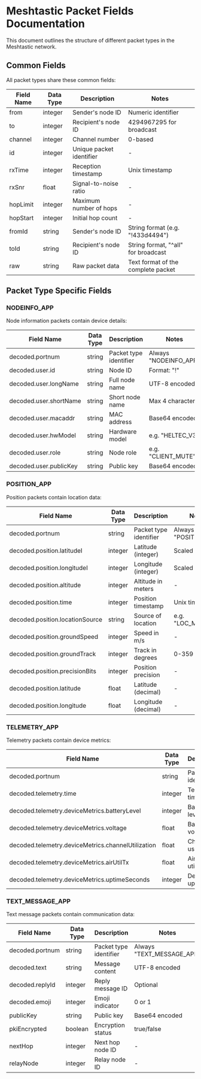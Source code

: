 # Meshtastic Packet Fields Documentation

This document outlines the structure of different packet types in the Meshtastic network.

## Common Fields

All packet types share these common fields:

| Field Name | Data Type | Description              | Notes                               |
|------------|-----------|--------------------------|-------------------------------------|
| from       | integer   | Sender's node ID         | Numeric identifier                  |
| to         | integer   | Recipient's node ID      | 4294967295 for broadcast            |
| channel    | integer   | Channel number           | 0-based                             |
| id         | integer   | Unique packet identifier | -                                   |
| rxTime     | integer   | Reception timestamp      | Unix timestamp                      |
| rxSnr      | float     | Signal-to-noise ratio    | -                                   |
| hopLimit   | integer   | Maximum number of hops   | -                                   |
| hopStart   | integer   | Initial hop count        | -                                   |
| fromId     | string    | Sender's node ID         | String format (e.g. "!433d4494")    |
| toId       | string    | Recipient's node ID      | String format, "^all" for broadcast |
| raw        | string    | Raw packet data          | Text format of the complete packet  |

## Packet Type Specific Fields

### NODEINFO_APP

Node information packets contain device details:

| Field Name             | Data Type | Description            | Notes                 |
|------------------------|-----------|------------------------|-----------------------|
| decoded.portnum        | string    | Packet type identifier | Always "NODEINFO_APP" |
| decoded.user.id        | string    | Node ID                | Format: "!<hex>"      |
| decoded.user.longName  | string    | Full node name         | UTF-8 encoded         |
| decoded.user.shortName | string    | Short node name        | Max 4 characters      |
| decoded.user.macaddr   | string    | MAC address            | Base64 encoded        |
| decoded.user.hwModel   | string    | Hardware model         | e.g. "HELTEC_V3"      |
| decoded.user.role      | string    | Node role              | e.g. "CLIENT_MUTE"    |
| decoded.user.publicKey | string    | Public key             | Base64 encoded        |

### POSITION_APP

Position packets contain location data:

| Field Name                      | Data Type | Description            | Notes                 |
|---------------------------------|-----------|------------------------|-----------------------|
| decoded.portnum                 | string    | Packet type identifier | Always "POSITION_APP" |
| decoded.position.latitudeI      | integer   | Latitude (integer)     | Scaled by 1e7         |
| decoded.position.longitudeI     | integer   | Longitude (integer)    | Scaled by 1e7         |
| decoded.position.altitude       | integer   | Altitude in meters     | -                     |
| decoded.position.time           | integer   | Position timestamp     | Unix timestamp        |
| decoded.position.locationSource | string    | Source of location     | e.g. "LOC_MANUAL"     |
| decoded.position.groundSpeed    | integer   | Speed in m/s           | -                     |
| decoded.position.groundTrack    | integer   | Track in degrees       | 0-359                 |
| decoded.position.precisionBits  | integer   | Position precision     | -                     |
| decoded.position.latitude       | float     | Latitude (decimal)     | -                     |
| decoded.position.longitude      | float     | Longitude (decimal)    | -                     |

### TELEMETRY_APP

Telemetry packets contain device metrics:

| Field Name                                         | Data Type | Description            | Notes                  |
|----------------------------------------------------|-----------|------------------------|------------------------|
| decoded.portnum                                    | string    | Packet type identifier | Always "TELEMETRY_APP" |
| decoded.telemetry.time                             | integer   | Telemetry timestamp    | Unix timestamp         |
| decoded.telemetry.deviceMetrics.batteryLevel       | integer   | Battery level          | 0-100                  |
| decoded.telemetry.deviceMetrics.voltage            | float     | Battery voltage        | In volts               |
| decoded.telemetry.deviceMetrics.channelUtilization | float     | Channel usage          | Percentage             |
| decoded.telemetry.deviceMetrics.airUtilTx          | float     | Air utilization        | Percentage             |
| decoded.telemetry.deviceMetrics.uptimeSeconds      | integer   | Device uptime          | In seconds             |

### TEXT_MESSAGE_APP

Text message packets contain communication data:

| Field Name      | Data Type | Description            | Notes                     |
|-----------------|-----------|------------------------|---------------------------|
| decoded.portnum | string    | Packet type identifier | Always "TEXT_MESSAGE_APP" |
| decoded.text    | string    | Message content        | UTF-8 encoded             |
| decoded.replyId | integer   | Reply message ID       | Optional                  |
| decoded.emoji   | integer   | Emoji indicator        | 0 or 1                    |
| publicKey       | string    | Public key             | Base64 encoded            |
| pkiEncrypted    | boolean   | Encryption status      | true/false                |
| nextHop         | integer   | Next hop node ID       | -                         |
| relayNode       | integer   | Relay node ID          | -                         | 
